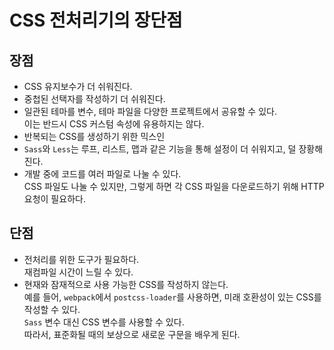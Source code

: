# CSS 전처리기의 장단점

## 장점

- CSS 유지보수가 더 쉬워진다. <br />
- 중첩된 선택자를 작성하기 더 쉬워진다. <br />
- 일관된 테마를 변수, 테마 파일을 다양한 프로젝트에서 공유할 수 있다. <br />
이는 반드시 CSS 커스텀 속성에 유용하지는 않다. <br />
- 반복되는 CSS를 생성하기 위한 믹스인 <br />
- `Sass`와 `Less`는 루프, 리스트, 맵과 같은 기능을 통해 설정이 더 쉬워지고, 덜 장황해진다. <br />
- 개발 중에 코드를 여러 파일로 나눌 수 있다. <br />
CSS 파일도 나눌 수 있지만, 그렇게 하면 각 CSS 파일을 다운로드하기 위해 HTTP 요청이 필요하다.

## 단점

- 전처리를 위한 도구가 필요하다. <br />
재컴파일 시간이 느릴 수 있다. <br />
- 현재와 잠재적으로 사용 가능한 CSS를 작성하지 않는다. <br />
예를 들어, `webpack`에서 `postcss-loader`를 사용하면, 미래 호환성이 있는 CSS를 작성할 수 있다. <br />
`Sass` 변수 대신 CSS 변수를 사용할 수 있다. <br />
따라서, 표준화될 때의 보상으로 새로운 구문을 배우게 된다.